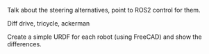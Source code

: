 Talk about the steering alternatives, point to ROS2 control for them. 

Diff drive, tricycle, ackerman

Create a simple URDF for each robot (using FreeCAD) and show the differences.